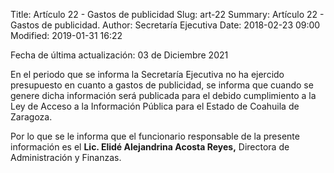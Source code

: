 Title: Artículo 22 - Gastos de publicidad
Slug: art-22
Summary: Artículo 22 - Gastos de publicidad.
Author: Secretaría Ejecutiva
Date: 2018-02-23 09:00
Modified: 2019-01-31 16:22


Fecha de última actualización: 03 de Diciembre 2021


En el periodo que se informa la Secretaría Ejecutiva no ha ejercido presupuesto en cuanto a gastos de publicidad, se informa que cuando se genere dicha información será publicada para el debido cumplimiento a la Ley de Acceso a la Información Pública para el Estado de Coahuila de Zaragoza.

Por lo que se le informa que el funcionario responsable de la presente información es el **Lic. Elidé Alejandrina Acosta Reyes,** Directora de Administración y Finanzas.
